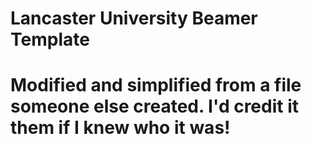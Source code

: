 # Lancaster University Beamer Template
# Modified and simplified from a file someone else created. I'd credit it them if I knew who it was!
